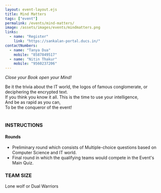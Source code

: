 ```yaml
---
layout: event-layout.ejs
title: Mind Matters
tags: ["event"]
permalink: /events/mind-matters/
image: /assets/images/events/mindmatters.png
links:
  - name: "Register"
    link: "https://sankalan-portal.ducs.in/"
contactNumbers:
  - name: "Tanya Dua"
    mobile: "8587849517"
  - name: "Nitin Thakur"
    mobile: "9560237206"
---
```


_Close your Book open your Mind!_</br>

Be it the trivia about the IT world, the logos of famous conglomerate, or deciphering the
encrypted text.</br>
If you think you know it all. This is the time to use your intelligence,</br>
And be as rapid as you can,</br>
To be the conqueror of the event!
</br>
</br>

### INSTRUCTIONS

#### Rounds

- Preliminary round which consists of Multiple-choice questions based on Computer
  Science and IT world.
- Final round in which the qualifying teams would compete in the Event's Main Quiz.

### TEAM SIZE

Lone wolf or Dual Warriors
